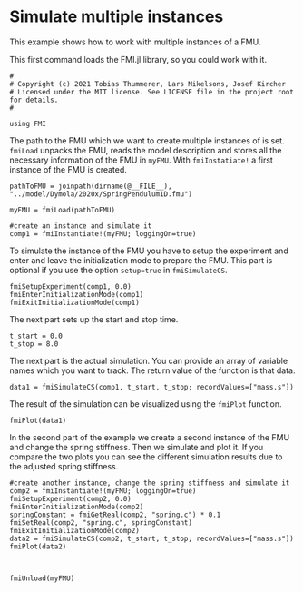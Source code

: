 # Simulate multiple instances

This example shows how to work with multiple instances of a FMU.

This first command loads the FMI.jl library, so you could work with it.
```
#
# Copyright (c) 2021 Tobias Thummerer, Lars Mikelsons, Josef Kircher
# Licensed under the MIT license. See LICENSE file in the project root for details.
#

using FMI
```
The path to the FMU which we want to create multiple instances of is set. ```fmiLoad``` unpacks the FMU, reads the model description and stores all the necessary information of the FMU in ```myFMU```. With ```fmiInstatiate!``` a first instance of the FMU is created.
```
pathToFMU = joinpath(dirname(@__FILE__), "../model/Dymola/2020x/SpringPendulum1D.fmu")

myFMU = fmiLoad(pathToFMU)

#create an instance and simulate it
comp1 = fmiInstantiate!(myFMU; loggingOn=true)
```
To simulate the instance of the FMU you have to setup the experiment and enter and leave the initialization mode to prepare the FMU. This part is optional if you use the option ```setup=true``` in ```fmiSimulateCS```.
```
fmiSetupExperiment(comp1, 0.0)
fmiEnterInitializationMode(comp1)
fmiExitInitializationMode(comp1)
```

The next part sets up the start and stop time.
```
t_start = 0.0
t_stop = 8.0
```
The next part is the actual simulation. You can provide an array of variable names which you want to track. The return value of the function is that data.
```
data1 = fmiSimulateCS(comp1, t_start, t_stop; recordValues=["mass.s"])
```
The result of the simulation can be visualized using the ```fmiPlot``` function.
```
fmiPlot(data1)
```
In the second part of the example we create a second instance of the FMU and change the spring stiffness. Then we simulate and plot it. If you compare the two plots you can see the different simulation results due to the adjusted spring stiffness.
```
#create another instance, change the spring stiffness and simulate it
comp2 = fmiInstantiate!(myFMU; loggingOn=true)
fmiSetupExperiment(comp2, 0.0)
fmiEnterInitializationMode(comp2)
springConstant = fmiGetReal(comp2, "spring.c") * 0.1
fmiSetReal(comp2, "spring.c", springConstant)
fmiExitInitializationMode(comp2)
data2 = fmiSimulateCS(comp2, t_start, t_stop; recordValues=["mass.s"])
fmiPlot(data2)



fmiUnload(myFMU)
```